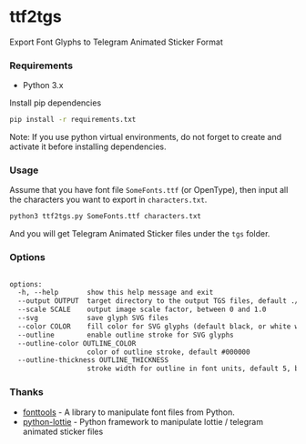 # ttf2tgs

Export Font Glyphs to Telegram Animated Sticker Format

### Requirements

- Python 3.x

Install pip dependencies

```sh
pip install -r requirements.txt
```

Note: If you use python virtual environments, do not forget to create and activate it before installing dependencies.

### Usage

Assume that you have font file `SomeFonts.ttf` (or OpenType), then input all the characters you want to export in `characters.txt`.

```sh
python3 ttf2tgs.py SomeFonts.ttf characters.txt
```

And you will get Telegram Animated Sticker files under the `tgs` folder.

### Options

```txt

options:
  -h, --help       show this help message and exit
  --output OUTPUT  target directory to the output TGS files, default ./tgs
  --scale SCALE    output image scale factor, between 0 and 1.0
  --svg            save glyph SVG files
  --color COLOR    fill color for SVG glyphs (default black, or white with outline enabled)
  --outline        enable outline stroke for SVG glyphs
  --outline-color OUTLINE_COLOR
                   color of outline stroke, default #000000
  --outline-thickness OUTLINE_THICKNESS
                   stroke width for outline in font units, default 5, between 1 and 9
```

### Thanks

- [fonttools](https://github.com/fonttools/fonttools) - A library to manipulate font files from Python.
- [python-lottie](https://gitlab.com/mattbas/python-lottie/) - Python framework to manipulate lottie / telegram animated sticker files

